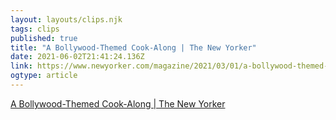 ```yaml
---
layout: layouts/clips.njk 
tags: clips 
published: true 
title: "A Bollywood-Themed Cook-Along | The New Yorker" 
date: 2021-06-02T21:41:24.136Z 
link: https://www.newyorker.com/magazine/2021/03/01/a-bollywood-themed-cook-along 
ogtype: article 
---
```

[A Bollywood-Themed Cook-Along | The New Yorker](https://www.newyorker.com/magazine/2021/03/01/a-bollywood-themed-cook-along) 
